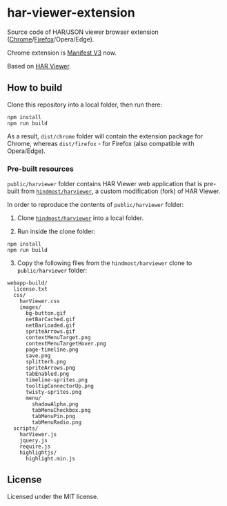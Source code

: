 # har-viewer-extension

Source code of HAR/JSON viewer browser extension ([Chrome](https://chrome.google.com/webstore/detail/harjson-viewer/bghceahjdhjncoohgobeohgnmfnooibd?hl=en-US)/[Firefox](https://addons.mozilla.org/addon/har-json-viewer/)/Opera/Edge).

Chrome extension is [Manifest V3](https://developer.chrome.com/docs/extensions/mv3/intro/) now.

Based on [HAR Viewer](https://github.com/janodvarko/harviewer).


## How to build

Clone this repository into a local folder, then run there:

```
npm install
npm run build
```

As a result, `dist/chrome` folder will contain the extension package for Chrome, whereas `dist/firefox` - for Firefox (also compatible with Opera/Edge).

### Pre-built resources

`public/harviewer` folder contains HAR Viewer web application that is pre-built from [`hindmost/harviewer`](https://github.com/hindmost/harviewer), a custom modification (fork) of HAR Viewer.

In order to reproduce the contents of `public/harviewer` folder:

1. Clone [`hindmost/harviewer`](https://github.com/hindmost/harviewer) into a local folder.

2. Run inside the clone folder:

```
npm install
npm run build
```

3. Copy the following files from the `hindmost/harviewer` clone to `public/harviewer` folder:

```
webapp-build/
  license.txt
  css/
    harViewer.css
    images/
      bg-button.gif
      netBarCached.gif
      netBarLoaded.gif
      spriteArrows.gif
      contextMenuTarget.png
      contextMenuTargetHover.png
      page-timeline.png
      save.png
      splitterh.png
      spriteArrows.png
      tabEnabled.png
      timeline-sprites.png
      tooltipConnectorUp.png
      twisty-sprites.png
      menu/
        shadowAlpha.png
        tabMenuCheckbox.png
        tabMenuPin.png
        tabMenuRadio.png
  scripts/
    harViewer.js
    jquery.js
    require.js
    highlightjs/
      highlight.min.js
```


## License

Licensed under the MIT license.

